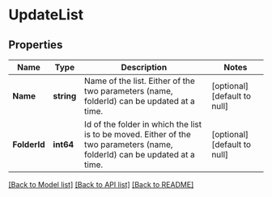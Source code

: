 # UpdateList

## Properties
Name | Type | Description | Notes
------------ | ------------- | ------------- | -------------
**Name** | **string** | Name of the list. Either of the two parameters (name, folderId) can be updated at a time. | [optional] [default to null]
**FolderId** | **int64** | Id of the folder in which the list is to be moved. Either of the two parameters (name, folderId) can be updated at a time. | [optional] [default to null]

[[Back to Model list]](../README.md#documentation-for-models) [[Back to API list]](../README.md#documentation-for-api-endpoints) [[Back to README]](../README.md)


